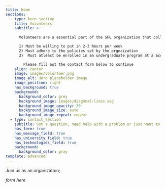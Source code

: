 ```yaml
---
title: Home
sections:
  - type: hero_section
    title: Volunteers
    subtitle: >-
      
      Volunteers are a essential part of the SFL organization that collaborate together to spread positivity in the community by helping out at the organization. The following are the requirements if you’re willing to become apart of the volunteer commitee:  

      1) Must be willing to put in 2-3 hours per week
      2) Must adhere to the policies set by the orgnaization 
      3)  Must atleast be enrolled in an undergraduate program at a accredited institution  

        Please fill out the contact form below to continue
    align: center
    image: images/volunteer.png
    image_alt: Hero placeholder image
    image_position: right
    has_background: true
    background:
      background_color: grey
      background_image: images/diagonal-lines.svg
      background_image_opacity: 20
      background_image_size: auto
      background_image_repeat: repeat
  - type: contact_section 
    subtitle: Got a question, need help with a problem or just want to leave feedback? Leave us your contact info and we will get back to you.
    has_form: true 
    has_message_field: true
    has_university_field: true
    has_technologies_field: true
    background:
      background_color: gray
template: advanced
---
```


Join us as an organization;

_form here_